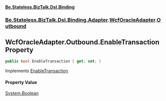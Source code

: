 #### [Be.Stateless.BizTalk.Dsl.Binding](README.md 'README')
### [Be.Stateless.BizTalk.Dsl.Binding.Adapter](Be.Stateless.BizTalk.Dsl.Binding.Adapter.md 'Be.Stateless.BizTalk.Dsl.Binding.Adapter').[WcfOracleAdapter](WcfOracleAdapter.md 'Be.Stateless.BizTalk.Dsl.Binding.Adapter.WcfOracleAdapter').[Outbound](WcfOracleAdapter.Outbound.md 'Be.Stateless.BizTalk.Dsl.Binding.Adapter.WcfOracleAdapter.Outbound')

## WcfOracleAdapter.Outbound.EnableTransaction Property

```csharp
public bool EnableTransaction { get; set; }
```

Implements [EnableTransaction](IAdapterConfigOutboundTransactionIsolation.EnableTransaction.md 'Be.Stateless.BizTalk.Dsl.Binding.Adapter.IAdapterConfigOutboundTransactionIsolation.EnableTransaction')

#### Property Value
[System.Boolean](https://docs.microsoft.com/en-us/dotnet/api/System.Boolean 'System.Boolean')